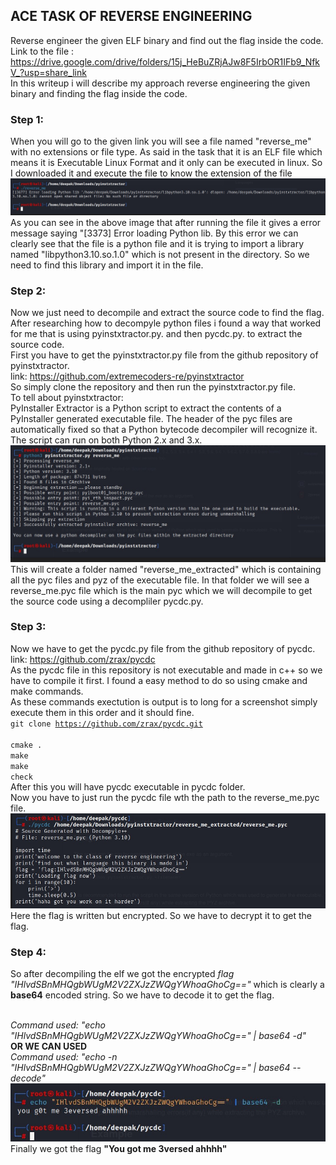 ##  ACE TASK OF REVERSE ENGINEERING
Reverse engineer the given ELF binary and find out the flag inside the code.<br>
Link to the file : https://drive.google.com/drive/folders/15j_HeBuZRjAJw8F5IrbOR1IFb9_NfkV_?usp=share_link <br>
In this writeup i will describe my approach reverse engineering the given binary and finding the flag inside the code.<br>

### Step 1:
When you will go to the given link you will see a file named "reverse_me" with no extensions or file type. As said in the task that it is an ELF file which means it is Executable Linux Format and it only can be executed in linux. So I downloaded it and execute the file to know the extension of the file <br>
![](Images/1.jpg)
As you can see in the above image that after running the file it gives a error message saying "[3373] Error loading Python lib. By this error we can clearly see that the file is a python file and it is trying to import a library named "libpython3.10.so.1.0" which is not present in the directory. So we need to find this library and import it in the file.<br>

### Step 2:
Now we just need to decompile and extract the source code to find the flag.
After researching how to decompyle python files i found a way that worked for me that is using pyinstxtractor.py. and then pycdc.py. to extract the source code.<br>
First you have to get the pyinstxtractor.py file from the github repository of pyinstxtractor.<br>
link: https://github.com/extremecoders-re/pyinstxtractor <br>
So simply clone the repository and then run the pyinstxtractor.py file.<br>
To tell about pyinstxtractor:<br>
PyInstaller Extractor is a Python script to extract the contents of a PyInstaller generated executable file.
The header of the pyc files are automatically fixed so that a Python bytecode decompiler will recognize it. The script can run on both Python 2.x and 3.x.
![](Images/2.jpg)
This will create a folder named "reverse_me_extracted" which is containing all the pyc files and pyz of the executable file. In that folder we will see a reverse_me.pyc file which is the main pyc which we will decompile to get the source code using a decompliler pycdc.py.

### Step 3:
Now we have to get the pycdc.py file from the github repository of pycdc.<br>
link: https://github.com/zrax/pycdc <br>
As the pycdc file in this repository is not executable and made in c++ so we have to compile it first. I found a easy method to do so using cmake and make commands.<br>
As these commands exectution is output is to long for a screenshot simply execute them in this order and it should fine.<br>
<code>git clone https://github.com/zrax/pycdc.git </code><br>
<code>cmake . </code><br>
<code>make </code><br>
<code>make check </code><br>
After this you will have pycdc executable in pycdc folder. <br>
Now you have to just run the pycdc file wth the path to the reverse_me.pyc file.
![](Images/3.jpg)
Here the flag is written but encrypted. So we have to decrypt it to get the flag.

### Step 4:
So after decompiling the elf we got the encrypted *flag "IHlvdSBnMHQgbWUgM2V2ZXJzZWQgYWhoaGhoCg=="* which is clearly a **base64** encoded string. So we have to decode it to get the flag.<br><br>

*Command used: "echo "IHlvdSBnMHQgbWUgM2V2ZXJzZWQgYWhoaGhoCg==" | base64 -d"*<br>
**OR WE CAN USED**<br>
*Command used: "echo -n "IHlvdSBnMHQgbWUgM2V2ZXJzZWQgYWhoaGhoCg==" | base64 --decode"*
![](Images/4.jpg) <br>
Finally we got the flag **"You got me 3versed ahhhh"**
